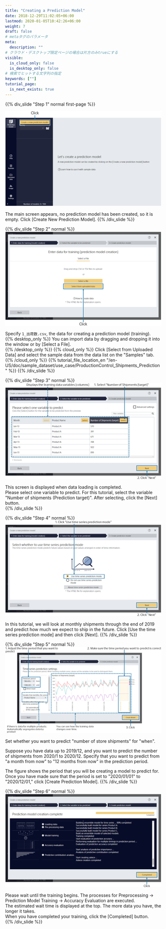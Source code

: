```yaml
---
title: "Creating a Prediction Model"
date: 2018-12-29T11:02:05+06:00
lastmod: 2020-01-05T10:42:26+06:00
weight: 7
draft: false
# metaタグのパラメータ
meta:
  description: ""
# クラウド・デスクトップ限定ページの場合は片方のみtrueにする
visible:
  is_cloud_only: false
  is_desktop_only: false
# 検索でヒットする文字列の指定
keywords: [""]
tutorial_page:
  is_next_exists: true
---
```


{{% div_slide "Step 1" normal first-page %}}

![](../img_en/t_slide7.png)

The main screen appears, no prediction model has been created, so it is empty. Click [Create New Prediction Model].
{{% /div_slide %}}

{{% div_slide "Step 2" normal %}}
![](../img_en/t_slide8.png)

Specify `1_出荷数.csv`, the data for creating a prediction model (training).<br/>
{{% desktop_only %}}
You can import data by dragging and dropping it into the window or by [Select a File].<br/>
{{% /desktop_only %}}
{{% cloud_only %}}
Click [Select from Uploaded Data] and select the sample data from the data list on the "Samples" tab.
{{% /cloud_only %}}
{{% tutorial_file_location_en "/en-US/doc/sample_dataset/use_case/ProductionControl_Shipments_Prediction" %}}
{{% /div_slide %}}

{{% div_slide "Step 3" normal %}}
![](../img_en/t_slide9.png)

This screen is displayed when data loading is completed.<br/>
Please select one variable to predict.
For this tutorial, select the variable "Number of shipments (Prediction target)".
After selecting, click the [Next] button.<br/>
{{% /div_slide %}}

{{% div_slide "Step 4" normal %}}
![](../img_en/t_slide10.png)

In this tutorial, we will look at monthly shipments through the end of 2019 and predict how much we expect to ship in the future.
Click [Use the time series prediction mode] and then click [Next].
{{% /div_slide %}}

{{% div_slide "Step 5" normal %}}
![](../img_en/t_slide11.png)

Set whether you want to predict "number of store shipments" for "when".

Suppose you have data up to 2019/12, and you want to predict the number of shipments from 2020/1 to 2020/12. Specify that you want to predict from "a month from now" to "12 months from now" in the prediction period.

The figure shows the period that you will be creating a model to predict for. Once you have made sure that the period is set to "2020/01/01" to "2020/12/01," click [Create Prediction Model].
{{% /div_slide %}}

{{% div_slide "Step 6" normal %}}
![](../img_en/t_slide12.png)

Please wait until the training begins. The processes for Preprocessing → Prediction Model Training → Accuracy Evaluation are executed.<br/>
The estimated wait time is displayed at the top. The more data you have, the longer it takes.<br/>
When you have completed your training, click the [Completed] button.<br/>
{{% /div_slide %}}
